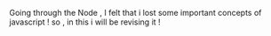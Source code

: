 Going through the Node , I felt that i lost some important concepts of javascript ! so , in this i will be revising it ! 
